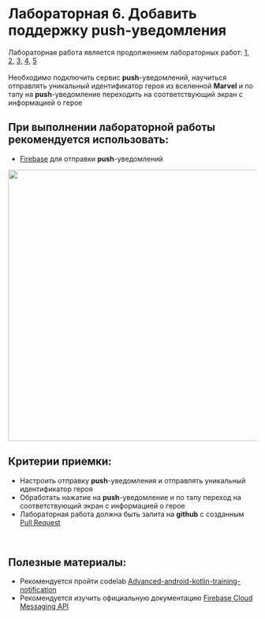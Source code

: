 # Лабораторная 6. Добавить поддержку push-уведомления

Лабораторная работа является продолжением лабораторных работ: [1,](./Lab01.md) [2,](./Lab02.md) [3,](./Lab03.md) [4,](./Lab04.md) [5](./Lab05.md)
<br>
<br>
Необходимо подключить сервис **push**-уведомлений, научиться отправлять уникальный идентификатор героя из вселенной **Marvel** и по тапу на **push**-уведомление переходить на соответствующий экран с информацией о герое

## При выполнении лабораторной работы рекомендуется использовать:
- [Firebase](https://firebase.google.com/) для отправки **push**-уведомлений

<p align="center">
   <img src="https://firebase.google.com/docs/cloud-messaging/images/diagram-FCM.png"  width="550">
</p>

## Критерии приемки:

- Настроить отправку **push**-уведомления и отправлять уникальный идентификатор героя
- Обработать нажатие на **push**-уведомление и по тапу переход на соответствующий экран с информацией о герое
- Лабораторная работа должна быть залита на **github** с созданным [Pull Request](https://docs.github.com/en/pull-requests/collaborating-with-pull-requests/proposing-changes-to-your-work-with-pull-requests/about-pull-requests)

<br>

## Полезные материалы:

- Рекомендуется пройти codelab [Advanced-android-kotlin-training-notification](https://developer.android.com/codelabs/advanced-android-kotlin-training-notifications#0)
- Рекомендуется изучить официальную документацию [Firebase Cloud Messaging API](https://firebase.google.com/docs/cloud-messaging)
